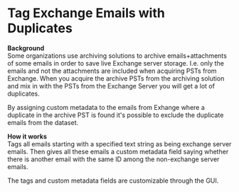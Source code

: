 # Tag Exchange Emails with Duplicates
<b>Background</b><br>
Some organizations use archiving solutions to archive emails+attachments of some  emails in order to save live Exchange server storage. I.e. only the emails and not the attachments are included when acquiring PSTs from Exchange. When you acquire the archive PSTs from the archiving solution and mix in with the PSTs from the Exchange Server you will get a lot of duplicates. 

By assigning custom metadata to the emails from Exhange where a duplicate in the archive PST is found it's possible to exclude the duplicate emails from the dataset. 

<b>How it works</b><br>
Tags all emails starting with a specified text string as being exchange server emails.
Then gives all these emails a custom metadata field saying whether there is another email with the same ID among the non-exchange server emails.

The tags and custom metadata fields are customizable through the GUI.
